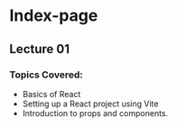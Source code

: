 # Index-page

## Lecture 01

### Topics Covered:
- Basics of React
- Setting up a React project using Vite
- Introduction to props and components.



